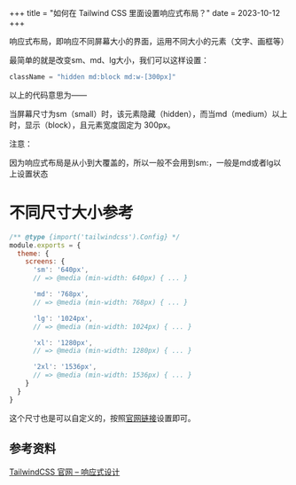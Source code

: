 +++
title = "如何在 Tailwind CSS 里面设置响应式布局？"
date = 2023-10-12
+++

响应式布局，即响应不同屏幕大小的界面，运用不同大小的元素（文字、画框等）

最简单的就是改变sm、md、lg大小，我们可以这样设置：

```javascript
className = "hidden md:block md:w-[300px]"
```

以上的代码意思为——

当屏幕尺寸为sm（small）时，该元素隐藏（hidden），而当md（medium）以上时，显示（block），且元素宽度固定为 300px。

注意：

因为响应式布局是从小到大覆盖的，所以一般不会用到sm:，一般是md或者lg以上设置状态

# 不同尺寸大小参考

```javascript
/** @type {import('tailwindcss').Config} */
module.exports = {
  theme: {
    screens: {
      'sm': '640px',
      // => @media (min-width: 640px) { ... }

      'md': '768px',
      // => @media (min-width: 768px) { ... }

      'lg': '1024px',
      // => @media (min-width: 1024px) { ... }

      'xl': '1280px',
      // => @media (min-width: 1280px) { ... }

      '2xl': '1536px',
      // => @media (min-width: 1536px) { ... }
    }
  }
}
```

这个尺寸也是可以自定义的，按照[官网链接](https://tailwindcss.com/docs/screens#overriding-the-defaults)设置即可。

## 参考资料
[TailwindCSS 官网 – 响应式设计](https://tailwindcss.com/docs/responsive-design#overview)




